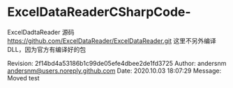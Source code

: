 # ExcelDataReaderCSharpCode-
ExcelDadtaReader 源码
https://github.com/ExcelDataReader/ExcelDataReader.git
这里不另外编译DLL，因为官方有编译好的包

Revision: 2f14bd4a53186b1c99de05efe4dbee2de1fd3725 Author: andersnm <andersnm@users.noreply.github.com> Date: 2020.10.03 18:07:29 Message: Moved test
